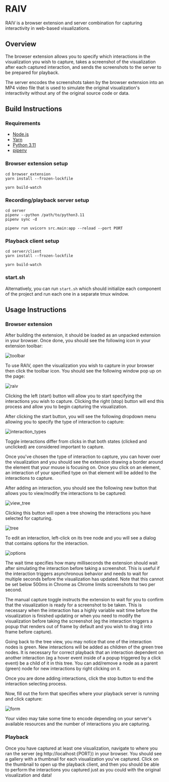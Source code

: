 # RAIV

RAIV is a browser extension and server combination for capturing
interactivity in web-based visualizations.

## Overview

The browser extension allows you to specify which interactions in the
visualization you wish to capture, takes a screenshot of the
visualization after each captured interaction, and sends the screenshots
to the server to be prepared for playback.

The server encodes the screenshots taken by the browser extension into
an MP4 video file that is used to simulate the original visualization's
interactivity without any of the original source code or data.

## Build Instructions

### Requirements

* [Node.js](https://nodejs.org/en/)
* [Yarn](https://yarnpkg.com/)
* [Python 3.11](https://www.python.org)
* [pipenv](https://pipenv.pypa.io/en/latest/)

### Browser extension setup

```
cd browser_extension
yarn install --frozen-lockfile

yarn build-watch
```

### Recording/playback server setup

```
cd server
pipenv --python /path/to/python3.11
pipenv sync -d

pipenv run uvicorn src.main:app --reload --port PORT
```

### Playback client setup

```
cd server/client
yarn install --frozen-lockfile

yarn build-watch
```

### start.sh

Alternatively, you can run `start.sh` which should initialize each
component of the project and run each one in a separate tmux window.

## Usage Instructions

### Browser extension

After building the extension, it should be loaded as an unpacked
extension in your browser. Once done, you should see the following
icon in your extension toolbar:

![toolbar](https://user-images.githubusercontent.com/8481770/230472259-5d5feaef-57e2-436a-bdf6-573d005a07ad.png)

To use RAIV, open the visualization you wish to capture in your
browser then click the toolbar icon. You should see the following
window pop up on the page:

![raiv](https://user-images.githubusercontent.com/8481770/230472520-9766dd89-b076-4b3c-ab38-f894a7cd2515.png)

Clicking the left (start) button will allow you to start specifying the
interactions you wish to capture. Clicking the right (stop) button will end
this process and allow you to begin capturing the visualization.

After clicking the start button, you will see the following dropdown
menu allowing you to specify the type of interaction to capture:

![interaction_types](https://user-images.githubusercontent.com/8481770/230473602-58e1063e-3d5a-4fff-8f89-7b171d5a5994.png)

Toggle interactions differ from clicks in that both states (clicked
and unclicked) are considered important to capture.

Once you've chosen the type of interaction to capture, you can hover
over the visualization and you should see the extension drawing a
border around the element that your mouse is focusing on. Once you
click on an element, an interaction of your specified type on that
element will be added to the interactions to capture.

After adding an interaction, you should see the following new button
that allows you to view/modify the interactions to be captured:

![view_tree](https://user-images.githubusercontent.com/8481770/230473668-36d6d4f6-6e7e-467b-ac00-cd722e693017.png)

Clicking this button will open a tree showing the interactions you
have selected for capturing.

![tree](https://user-images.githubusercontent.com/8481770/230473718-4ca08c55-6632-4645-b6f5-2e0626287cdc.png)

To edit an interaction, left-click on its tree node and you will see
a dialog that contains options for the interaction.

![options](https://user-images.githubusercontent.com/8481770/230473763-dc2cf847-712f-45d9-a18a-37da8b46ab52.png)

The wait time specifies how many milliseconds the extension should wait
after simulating the interaction before taking a screenshot. This is
useful if the interaction triggers asynchronous behavior and needs to
wait for multiple seconds before the visualization has updated. Note
that this cannot be set below 500ms in Chrome as Chrome limits
screenshots to two per second.

The manual capture toggle instructs the extension to wait for you to
confirm that the visualization is ready for a screenshot to be taken.
This is necessary when the interaction has a highly variable wait time
before the visualization is finished updating or when you need to
modify the visualization before taking the screenshot (eg the interaction
triggers a popup that renders out of frame by default and you wish to
drag it into frame before capture).

Going back to the tree view, you may notice that one of the interaction
nodes is green. New interactions will be added as children of the
green tree nodes. It is necessary for correct playback that an
interaction dependent on another interaction (eg a hover event inside of
a popup triggered by a click event) be a child of it in this tree. You
can add/remove a node as a parent (green) node for new interactions by
right clicking on it.

Once you are done adding interactions, click the stop button to end the
interaction selecting process.

Now, fill out the form that specifies where your playback server is
running and click capture:

![form](https://user-images.githubusercontent.com/8481770/230473798-3e3551d8-df04-44c6-af07-ac21ca7927c1.png)

Your video may take some time to encode depending on your server's
available resources and the number of interactions you are capturing.

### Playback

Once you have captured at least one visualization, navigate to where
you ran the server (eg http://localhost:{PORT}) in your browser. You
should see a gallery with a thumbnail for each visualization you've
captured. Click on the thumbnail to open up the playback client, and
then you should be able to perform the interactions you captured just
as you could with the original visualization and data!
